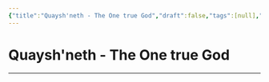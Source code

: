 ```yaml
---
{"title":"Quaysh'neth - The One true God","draft":false,"tags":[null],"publish":true,"path":"3. Gods & Religion/2. Major Gods & Interpretations/1. The One True God/1. Quaysh'neth - The One True God.md","permalink":"/3-gods-and-religion/2-major-gods-and-interpretations/1-the-one-true-god/1-quaysh-neth-the-one-true-god/","PassFrontmatter":true}
---
```


# Quaysh'neth - The One true God
---
